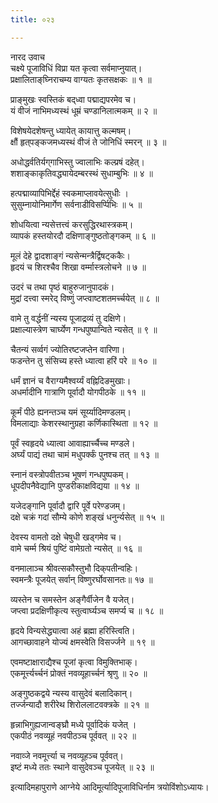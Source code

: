 ```yaml
---
title: ०२३

---
```

नारद उवाच  
चक्ष्ये पूजाविधिं विप्रा यत कृत्वा सर्वमाप्नुयात्।  
प्रक्षालिताङ्‌घ्निराचम्य वाग्यतः कृतसक्षकः ॥ १ ॥  
  
प्राङ्‌मुखः स्वस्तिकं बद्‌ध्वा पद्माद्यपरमेव च।  
यं वीजं नाभिमध्यस्थं धूम्रं चण्डानिलात्मकम् ॥ २ ॥  
  
विशेषयेदशेषन्तु ध्यायेत् कायात्तु कल्मषम्।  
क्षौं हृत्‌पङ्कजमध्यस्थं वीजं ते जोनिधिं स्मरन् ॥ ३ ॥  
  
अधोद्धर्वतिर्यग्‌गाभिस्तु ज्वालाभिः कल्प्रषं दहेत्।  
शशाङ्काकृतिवद्ध्यायेदम्बरस्थं सुधाम्बुभिः ॥ ४ ॥  
  
हत्पद्माव्यापिभिर्द्देहं स्वकमाप्लावयेत्सुधीः ।  
सुसुम्नायोनिमार्गेण सर्वनाडीविसर्प्पिभिः ॥ ५ ॥  
  
शोधयित्वा न्यसेत्तत्त्वं करसुद्धिरथास्त्रकम्।  
व्यापकं हस्तयोरदौ दक्षिणाङ्गुष्ठतोङ्गकम् ॥ ६ ॥  
  
मूलं देहे द्वादशाङ्गं न्यसेन्मन्त्रैर्द्विषट्‌ककैः।  
हृदयं च शिरश्चैव शिखा वर्म्मास्त्रलोचने ॥ ७ ॥  
  
उदरं च तथा पृष्ठं बाहुरुजानुपादकं।  
मुद्रां दत्त्वा स्मरेद् विष्णुं जप्त्वाष्टशतमर्च्चयेत् ॥ ८ ॥  
  
वामे तु वर्द्धनीं न्यस्य पूजाद्रव्यं तु दक्षिणे।  
प्रक्षाल्यास्त्रेण चार्घ्येण गन्धपुष्पान्विते न्यसेत् ॥ ९ ॥  
  
चैतन्यं सर्व्वगं ज्योतिरष्टजप्तेन वारिणा।  
फडन्तेन तु संसिच्य हस्ते ध्यात्वा हरिं परे ॥ १० ॥  
  
धर्मं ज्ञानं च वैराग्यमैश्वर्य्यं वह्निदिङमुखाः।  
अधर्मादीनि गात्राणि पूर्वादौ योगपीठके ॥ ११ ॥  
  
कूर्मं पीठे ह्यनन्तञ्च यमं सूर्य्यादिमण्डलम्।  
विमलाद्याः केशरस्थानुग्रहा कर्णिकास्थिता ॥ १२ ॥  
  
पूर्वं स्वहृदये ध्यात्वा आवाह्यार्च्चैच्च मण्डले।  
अर्घ्यं पाद्यं तथा चामं मधुपर्क्कं पुनश्च तत् ॥ १३ ॥  
  
स्नानं वस्त्रोपवीतञ्च भूषणं गन्धपुष्पकम्।  
धूपदीपनैवेद्यानि पुण्डरीकाक्षविद्यया ॥ १४ ॥  
  
यजेदङ्गानि पूर्वादौ द्वारि पूर्वे परेण्डजम्।  
दक्षे चक्रं गदां सौम्ये कोणे शङ्खं धनुर्न्यसेत् ॥ १५ ॥  
  
देवस्य वामतो दक्षे चेषुधी खड्‌गमेव च।  
वामे चर्म्म श्रियं पुष्टिं वामेग्रतो न्यसेत् ॥ १६ ॥  
  
वनमालाञ्च श्रीवत्सकौस्तुभौ दिक्‌पतीन्वहिः।  
स्वमन्त्रैः पूजयेत् सर्वान् विष्णुरर्घोवसानतः॥ १७ ॥  
  
व्यस्तेन च समस्तेन अङ्गैर्वीजेन वै यजेत्।  
जप्त्वा प्रदक्षिणीकृत्य स्तुत्वार्घ्यञ्च समर्प्य च ॥ १८ ॥  
  
हृदये विन्यसेद्ध्यात्वा अहं ब्रह्मा हरिस्त्विति।  
आगच्छावाहने योज्यं क्षमस्वेति विसर्ज्जने ॥ १९ ॥  
  
एवमष्टाक्षाराद्यैश्च पूजां कृत्वा विमुक्तिभाक्।  
एकमूर्त्त्यर्च्चनं प्रोक्तं नवव्यूहार्च्चनं श्रृणु ॥ २० ॥  
  
अङ्गुष्ठकद्वये न्यस्य वासुदेवं बलादिकान्।  
तर्ज्जन्यादौ शरीरेथ शिरोललाटवक्त्रके ॥ २१ ॥  
  
हृन्नाभिगुह्यजान्वङ्‌घ्रौ मध्ये पूर्वादिकं यजेत् ।  
एकपीठं नवव्यूहं नवपीठञ्च पूर्ववत् ॥ २२ ॥  
  
नवाव्जे नवमूर्त्त्या च नवव्यूहञ्च पूर्ववत्।  
इष्टं मध्ये ततः स्थाने वासुदेवञ्च पूजयेत् ॥ २३ ॥  
  
इत्यादिमहापुराणे आग्नेये आदिमूर्त्यादिपूजाविधिर्नाम त्रयोविंशोऽध्यायः।